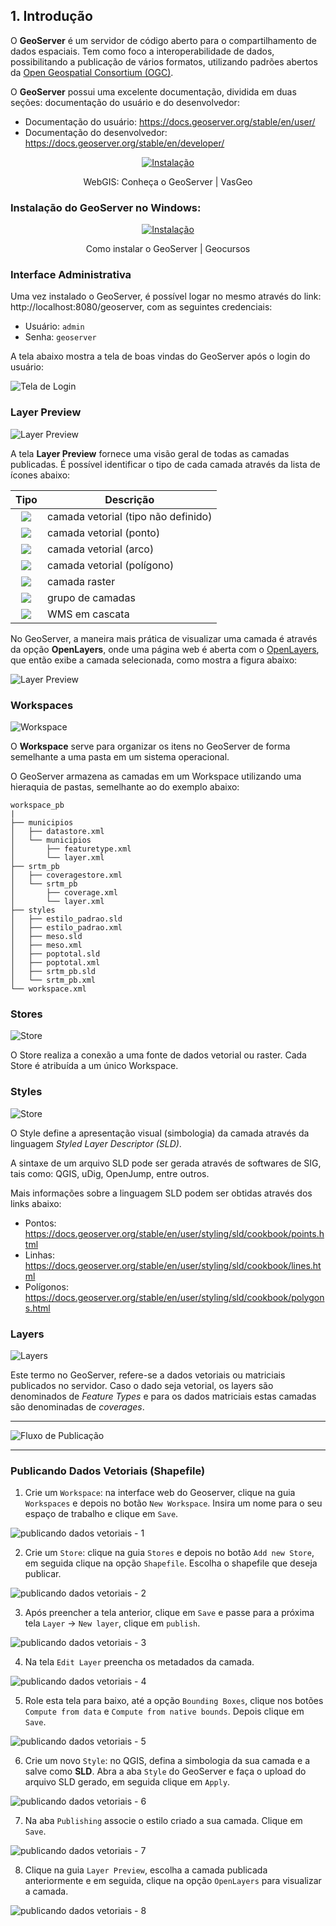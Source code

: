 ## 1. Introdução

O **GeoServer** é um servidor de código aberto para o compartilhamento de
dados espaciais. Tem como foco a interoperabilidade de dados, possibilitando a publicação de vários formatos, utilizando padrões abertos da [Open Geospatial Consortium (OGC)](https://www.ogc.org/).

O **GeoServer** possui uma excelente documentação, dividida em duas seções: documentação do usuário e do desenvolvedor:

* Documentação do usuário: https://docs.geoserver.org/stable/en/user/
* Documentação do desenvolvedor: https://docs.geoserver.org/stable/en/developer/

<div align="center">

[![Instalação](http://img.youtube.com/vi/0qoWrPOyerE/0.jpg)](https://www.youtube.com/watch?v=0qoWrPOyerE)

WebGIS: Conheça o GeoServer | VasGeo

</div>

### Instalação do GeoServer no Windows:

<div align="center">

[![Instalação](http://img.youtube.com/vi/Y4p701Q9Now/0.jpg)](https://www.youtube.com/watch?v=Y4p701Q9Now "Como instalar PostgreSQL com PostGIS no Windows")

Como instalar o GeoServer | Geocursos

</div>


### Interface Administrativa

Uma vez instalado o GeoServer, é possível logar no mesmo através do link: http://localhost:8080/geoserver, com as seguintes credenciais:

* Usuário: `admin`
* Senha: `geoserver`

A tela abaixo mostra a tela de boas vindas do GeoServer após o login do usuário:

![Tela de Login](../img/geoserver_login_gui_en.png)


### Layer Preview

![Layer Preview](../img/layer_preview.png)


A tela **Layer Preview** fornece uma visão geral de todas as camadas publicadas. É possível identificar o tipo de cada camada através da lista de ícones abaixo:


| Tipo | Descrição |
|:---:|--------------|
| ![](../img/ui_type_unknown.png) | camada vetorial (tipo não definido) |
| ![](../img/ui_type_point.png) | camada vetorial (ponto) |
| ![](../img/ui_type_line.png) | camada vetorial (arco) |
| ![](../img/ui_type_polygon.png) | camada vetorial (polígono) |
| ![](../img/ui_type_raster.png) | camada raster |
| ![](../img/ui_type_group.png) | grupo de camadas |
| ![](../img/ui_type_wms.png) | WMS em cascata |


No GeoServer, a maneira mais prática de visualizar uma camada é através da opção **OpenLayers**, onde uma página web é aberta com o [OpenLayers](https://openlayers.org/), que então exibe a camada selecionada, como mostra a figura abaixo:

![Layer Preview](../img/preview.jpg)


### Workspaces

![Workspace](../img/ui_workspaces.png)

O **Workspace** serve para organizar os itens no GeoServer de forma semelhante a uma pasta em um sistema operacional.

O GeoServer armazena as camadas em um Workspace utilizando uma hieraquia de pastas, semelhante ao do exemplo abaixo:

```
workspace_pb
|
├── municipios
│   ├── datastore.xml
│   └── municipios
│       ├── featuretype.xml
│       └── layer.xml
├── srtm_pb
│   ├── coveragestore.xml
│   └── srtm_pb
│       ├── coverage.xml
│       └── layer.xml
├── styles
│   ├── estilo_padrao.sld
│   ├── estilo_padrao.xml
│   ├── meso.sld
│   ├── meso.xml
│   ├── poptotal.sld
│   ├── poptotal.xml
│   ├── srtm_pb.sld
│   └── srtm_pb.xml
└── workspace.xml

```

### Stores

![Store](../img/ui_datastores.png)

O Store realiza a conexão a uma fonte de dados vetorial ou raster. Cada Store é atribuída a um único Workspace.

### Styles

![Store](../img/ui_styles.png)


O Style define a apresentação visual (simbologia) da camada através da linguagem *Styled Layer Descriptor (SLD)*.

A sintaxe de um arquivo SLD pode ser gerada através de softwares de SIG, tais como: QGIS, uDig, OpenJump, entre outros.

Mais informações sobre a linguagem SLD podem ser obtidas através dos links abaixo:

* Pontos: https://docs.geoserver.org/stable/en/user/styling/sld/cookbook/points.html
* Linhas: https://docs.geoserver.org/stable/en/user/styling/sld/cookbook/lines.html
* Polígonos: https://docs.geoserver.org/stable/en/user/styling/sld/cookbook/polygons.html


### Layers

![Layers](../img/ui_layers.png)

Este termo no GeoServer, refere-se a dados vetoriais ou matriciais publicados no servidor. Caso o dado seja vetorial, os layers são denominados de
*Feature Types* e para os dados matriciais estas camadas são denominadas de *coverages*.

<hr>

![Fluxo de Publicação](../img/fluxo_geoserver.png)

<hr>

### Publicando Dados Vetoriais (Shapefile)

1. Crie um `Workspace`: na interface web do Geoserver, clique na guia `Workspaces` e depois no botão `New Workspace`. Insira um nome para o seu espaço de trabalho e clique em `Save`.

![publicando dados vetoriais - 1](../img/vect1.jpg)


2. Crie um `Store`: clique na guia `Stores` e depois no botão `Add new Store`, em seguida clique na opção `Shapefile`. Escolha o shapefile que deseja publicar.


![publicando dados vetoriais - 2](../img/vect2.jpg)


3. Após preencher a tela anterior, clique em `Save` e passe para a próxima tela `Layer` -> `New layer`, clique em `publish`.

![publicando dados vetoriais - 3](../img/vect3.jpg)

4. Na tela `Edit Layer` preencha os metadados da camada.

![publicando dados vetoriais - 4](../img/vect4.jpg)

5. Role esta tela para baixo, até a opção `Bounding Boxes`, clique nos botões `Compute from data` e `Compute from native bounds`. Depois clique em `Save`.

![publicando dados vetoriais - 5](../img/vect5.jpg)

6. Crie um novo `Style`: no QGIS, defina a simbologia da sua camada e a salve como **SLD**. Abra a aba `Style` do GeoServer e faça o upload do arquivo SLD gerado, em seguida clique em `Apply`.


![publicando dados vetoriais - 6](../img/vect6.jpg)

7. Na aba `Publishing` associe o estilo criado a sua camada. Clique em `Save`.

![publicando dados vetoriais - 7](../img/vect7.jpg)

8. Clique na guia `Layer Preview`, escolha a camada publicada anteriormente e em seguida, clique na opção `OpenLayers` para visualizar a camada.

![publicando dados vetoriais - 8](../img/vect8.jpg)
